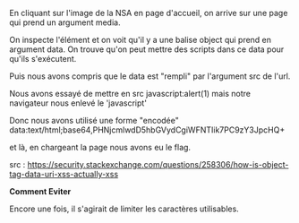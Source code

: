En cliquant sur l'image de la NSA en page d'accueil, on arrive sur une page qui prend un argument media.

On inspecte l'élément et on voit qu'il y a une balise object qui prend en argument data. On trouve qu'on peut mettre des scripts dans ce data pour qu'ils s'exécutent.

Puis nous avons compris que le data est "rempli" par l'argument src de l'url.

Nous avons essayé de mettre en src javascript:alert(1) mais notre navigateur nous enlevé le 'javascript'

Donc nous avons utilisé une forme "encodée" data:text/html;base64,PHNjcmlwdD5hbGVydCgiWFNTIik7PC9zY3JpcHQ+

et là, en chargeant la page nous avons eu le flag.

src : https://security.stackexchange.com/questions/258306/how-is-object-tag-data-uri-xss-actually-xss

**Comment Eviter**

Encore une fois, il s'agirait de limiter les caractères utilisables.
